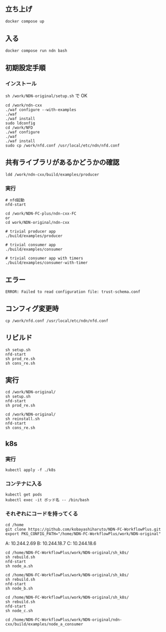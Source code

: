 ## 立ち上げ

```bash
docker compose up
```

## 入る

```bash
docker compose run ndn bash
```

## 初期設定手順

### インストール

`sh /work/NDN-original/setup.sh` で OK

```
cd /work/ndn-cxx
./waf configure --with-examples
./waf
./waf install
sudo ldconfig
cd /work/NFD
./waf configure
./waf
./waf install
sudo cp /work/nfd.conf /usr/local/etc/ndn/nfd.conf
```

## 共有ライブラリがあるかどうかの確認

```
ldd /work/ndn-cxx/build/examples/producer
```

### 実行

```
# nfd起動
nfd-start

cd /work/NDN-FC-plus/ndn-cxx-FC
or
cd work/NDN-original/ndn-cxx

# trivial producer app
./build/examples/producer

# trivial consumer app
./build/examples/consumer

# trivial consumer app with timers
./build/examples/consumer-with-timer
```

## エラー

```
ERROR: Failed to read configuration file: trust-schema.conf
```

## コンフィグ変更時

```
cp /work/nfd.conf /usr/local/etc/ndn/nfd.conf
```

## リビルド

```
sh setup.sh
nfd-start
sh prod_re.sh 
sh cons_re.sh
```

## 実行

```provider
cd /work/NDN-original/
sh setup.sh
nfd-start
sh prod_re.sh
```

```consumer
cd /work/NDN-original/
sh reinstall.sh
nfd-start
sh cons_re.sh
```

## k8s

### 実行
```
kubectl apply -f ./k8s
```

### コンテナに入る
```
kubectl get pods
kubectl exec -it ポッド名 -- /bin/bash
```

### それぞれにコードを持ってくる

```
cd /home
git clone https://github.com/kobayashiharuto/NDN-FC-WorkflowPlus.git
export PKG_CONFIG_PATH="/home/NDN-FC-WorkflowPlus/work/NDN-original"
```

A: 10.244.2.69
B: 10.244.18.7
C: 10.244.18.6

```A_producer
cd /home/NDN-FC-WorkflowPlus/work/NDN-original/sh_k8s/
sh rebuild.sh
nfd-start
sh node_a.sh
```

```_B
cd /home/NDN-FC-WorkflowPlus/work/NDN-original/sh_k8s/
sh rebuild.sh
nfd-start
sh node_b.sh
```

```_C
cd /home/NDN-FC-WorkflowPlus/work/NDN-original/sh_k8s/
sh rebuild.sh
nfd-start
sh node_c.sh
```


```A_consumer
cd /home/NDN-FC-WorkflowPlus/work/NDN-original/ndn-cxx/build/examples/node_a_consumer
```